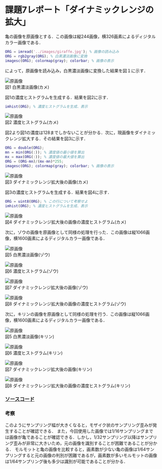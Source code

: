 # 課題7レポート「ダイナミックレンジの拡大」

亀の画像を原画像とする．この画像は縦244画像，横326画素によるディジタルカラー画像である．

```matlab
ORG = imread('../images/giraffe.jpg'); % 画像の読み込み
ORG = rgb2gray(ORG); % 白黒濃淡画像に変換
imagesc(ORG); colormap(gray); colorbar; % 画像の表示
```

によって，原画像を読み込み，白黒濃淡画像に変換した結果を図１に示す．

![原画像](https://github.com/suke123/matlab_image_processing/blob/master/%E8%AA%B2%E9%A1%8C7/images/kame0.png)  
図1 白黒濃淡画像(カメ)

図1の濃度ヒストグラムを生成する．結果を図2に示す．

```matlab
imhist(ORG); % 濃度ヒストグラムを生成、表示
```

![原画像](https://github.com/suke123/matlab_image_processing/blob/master/%E8%AA%B2%E9%A1%8C7/images/kame_after1.png)  
図2 濃度ヒストグラム(カメ)

図2より図1の濃度は128までしかないことが分かる．次に，現画像をダイナミックレンジ拡大する．その結果を図3に示す．

```matlab
ORG = double(ORG);
mn = min(ORG(:)); % 濃度値の最小値を算出
mx = max(ORG(:)); % 濃度値の最大値を算出
ORG = (ORG-mn)/(mx-mn)*255;
imagesc(ORG); colormap(gray); colorbar; % 画像の表示
```

![原画像](https://github.com/suke123/matlab_image_processing/blob/master/%E8%AA%B2%E9%A1%8C7/images/kame_after2.png)  
図3 ダイナミックレンジ拡大後の画像(カメ)

図3の濃度ヒストグラムを生成する．結果を図4に示す．

```matlab
ORG = uint8(ORG); % この行について考察せよ
imhist(ORG); % 濃度ヒストグラムを生成、表示
```
![原画像](https://github.com/suke123/matlab_image_processing/blob/master/%E8%AA%B2%E9%A1%8C7/images/elephant0.png)  
図4 ダイナミックレンジ拡大後の画像の濃度ヒストグラム(カメ)

次に，ゾウの画像を原画像として同様の処理を行った．この画像は縦1066画像，横1600画素によるディジタルカラー画像である．

![原画像](https://github.com/suke123/matlab_image_processing/blob/master/%E8%AA%B2%E9%A1%8C7/images/elephant0.png)  
図5 白黒濃淡画像(ゾウ)

![原画像](https://github.com/suke123/matlab_image_processing/blob/master/%E8%AA%B2%E9%A1%8C7/images/elephant_after1.png)  
図6 濃度ヒストグラム(ゾウ)

![原画像](https://github.com/suke123/matlab_image_processing/blob/master/%E8%AA%B2%E9%A1%8C7/images/elephant_after2.png)  
図7 ダイナミックレンジ拡大後の画像(ゾウ)

![原画像](https://github.com/suke123/matlab_image_processing/blob/master/%E8%AA%B2%E9%A1%8C7/images/elephant_after3.png)  
図8 ダイナミックレンジ拡大後の画像の濃度ヒストグラム(ゾウ)

次に，キリンの画像を原画像として同様の処理を行う．この画像は縦1066画像，横1600画素によるディジタルカラー画像である．

![原画像](https://github.com/suke123/matlab_image_processing/blob/master/%E8%AA%B2%E9%A1%8C7/images/giraffe0.png)  
図5 白黒濃淡画像(キリン)

![原画像](https://github.com/suke123/matlab_image_processing/blob/master/%E8%AA%B2%E9%A1%8C7/images/giraffe_after1.png)  
図6 濃度ヒストグラム(キリン)

![原画像](https://github.com/suke123/matlab_image_processing/blob/master/%E8%AA%B2%E9%A1%8C7/images/giraffe_after2.png)  
図7 ダイナミックレンジ拡大後の画像(キリン)

![原画像](https://github.com/suke123/matlab_image_processing/blob/master/%E8%AA%B2%E9%A1%8C7/images/giraffe_after3.png)  
図8 ダイナミックレンジ拡大後の画像の濃度ヒストグラム(キリン)

### [ソースコード](https://github.com/suke123/matlab_image_processing/blob/master/%E8%AA%B2%E9%A1%8C7/kadai7.m)

### 考察

このようにサンプリング幅が大きくなると，モザイク状のサンプリング歪みが発生することが確認できる．
また，今回使用した画像では1/16サンプリングまでは画像が亀であることが確認できる．しかし，1/32サンプリング以降はサンプリング歪みが非常に大きいため，元の画像を識別することが困難であることが分かる．
モルモットと亀の画像を比較すると，画素数が少ない亀の画像は1/64サンプリングすると元の画像の判別が困難であるが，画素数が多いモルモットの画像は1/64サンプリング後も多少は識別が可能であることが分かる．
